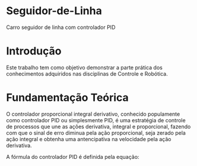 # Seguidor-de-Linha
Carro seguidor de linha com controlador PID

# Introdução
Este trabalho tem como objetivo demonstrar a parte prática dos conhecimentos adquiridos nas disciplinas de Controle e Robótica.

# Fundamentação Teórica
O controlador proporcional integral derivativo, conhecido populamente como controlador PID ou simplesmente PID, é uma estratégia de controle de processos que une as ações derivativa, integral e proporcional, fazendo com que o sinal de erro diminua pela ação proporcional, seja zerado pela ação integral e obtenha uma antencipativa na velocidade pela ação derivativa.

A fórmula do controlador PID é definida pela equação:
